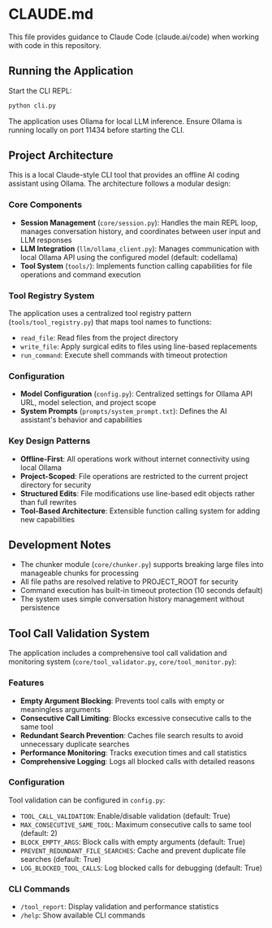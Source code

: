 # CLAUDE.md

This file provides guidance to Claude Code (claude.ai/code) when working with code in this repository.

## Running the Application

Start the CLI REPL:
```bash
python cli.py
```

The application uses Ollama for local LLM inference. Ensure Ollama is running locally on port 11434 before starting the CLI.

## Project Architecture

This is a local Claude-style CLI tool that provides an offline AI coding assistant using Ollama. The architecture follows a modular design:

### Core Components

- **Session Management** (`core/session.py`): Handles the main REPL loop, manages conversation history, and coordinates between user input and LLM responses
- **LLM Integration** (`llm/ollama_client.py`): Manages communication with local Ollama API using the configured model (default: codellama)
- **Tool System** (`tools/`): Implements function calling capabilities for file operations and command execution

### Tool Registry System

The application uses a centralized tool registry pattern (`tools/tool_registry.py`) that maps tool names to functions:
- `read_file`: Read files from the project directory
- `write_file`: Apply surgical edits to files using line-based replacements
- `run_command`: Execute shell commands with timeout protection

### Configuration

- **Model Configuration** (`config.py`): Centralized settings for Ollama API URL, model selection, and project scope
- **System Prompts** (`prompts/system_prompt.txt`): Defines the AI assistant's behavior and capabilities

### Key Design Patterns

- **Offline-First**: All operations work without internet connectivity using local Ollama
- **Project-Scoped**: File operations are restricted to the current project directory for security
- **Structured Edits**: File modifications use line-based edit objects rather than full rewrites
- **Tool-Based Architecture**: Extensible function calling system for adding new capabilities

## Development Notes

- The chunker module (`core/chunker.py`) supports breaking large files into manageable chunks for processing
- All file paths are resolved relative to PROJECT_ROOT for security
- Command execution has built-in timeout protection (10 seconds default)
- The system uses simple conversation history management without persistence

## Tool Call Validation System

The application includes a comprehensive tool call validation and monitoring system (`core/tool_validator.py`, `core/tool_monitor.py`):

### Features
- **Empty Argument Blocking**: Prevents tool calls with empty or meaningless arguments
- **Consecutive Call Limiting**: Blocks excessive consecutive calls to the same tool
- **Redundant Search Prevention**: Caches file search results to avoid unnecessary duplicate searches
- **Performance Monitoring**: Tracks execution times and call statistics
- **Comprehensive Logging**: Logs all blocked calls with detailed reasons

### Configuration
Tool validation can be configured in `config.py`:
- `TOOL_CALL_VALIDATION`: Enable/disable validation (default: True)
- `MAX_CONSECUTIVE_SAME_TOOL`: Maximum consecutive calls to same tool (default: 2)
- `BLOCK_EMPTY_ARGS`: Block calls with empty arguments (default: True)
- `PREVENT_REDUNDANT_FILE_SEARCHES`: Cache and prevent duplicate file searches (default: True)
- `LOG_BLOCKED_TOOL_CALLS`: Log blocked calls for debugging (default: True)

### CLI Commands
- `/tool_report`: Display validation and performance statistics
- `/help`: Show available CLI commands